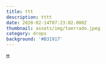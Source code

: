 ```yaml
---
title: ttt
description: tttt
date: 2020-02-14T07:23:02.000Z
thumbnail: assets/img/taerrado.jpeg
category: drops
background: '#B31917'
---
```

tt
